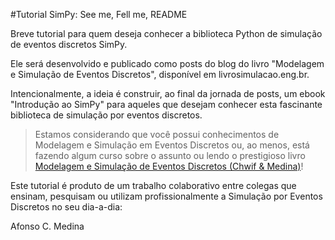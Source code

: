 #Tutorial SimPy: See me, Fell me, README

<!--
primeiro comentário: simulação "de" ou "por" eventos discretos
-->

Breve tutorial para quem deseja conhecer a biblioteca Python de simulação de eventos discretos SimPy.

<!--
"...a biblioteca SimPy de simulação por eventos discretos em Python"
-->

Ele será desenvolvido e publicado como posts do blog do livro "Modelagem e Simulação de Eventos Discretos", disponível em livrosimulacao.eng.br.

<!--
postagens no blog do livro"
-->

Intencionalmente, a ideia é construir, ao final da jornada de posts, um ebook "Introdução ao SimPy" para aqueles que desejam conhecer esta fascinante biblioteca de simulação por eventos discretos.

> Estamos considerando que você possui conhecimentos de Modelagem e Simulação em Eventos Discretos ou, ao menos, está fazendo algum curso sobre o assunto ou lendo o prestigioso livro [Modelagem e Simulação de Eventos Discretos (Chwif & Medina)](http://livrosimulacao.eng.br/)!

<!--
Estamos pressupondo que o leitor domine os conceitos e métodos da Simulação por Eventos Discretos, ou então, que esteja estudando o assunto pelo livro []
-->

Este tutorial é produto de um trabalho colaborativo entre colegas que ensinam, pesquisam ou utilizam profissionalmente a Simulação por Eventos Discretos no seu dia-a-dia: 

Afonso C. Medina


